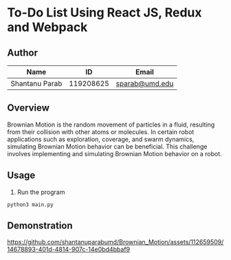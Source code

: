 # To-Do List Using React JS, Redux and Webpack

## Author

|Name|ID|Email|
|:---:|:---:|:---:|
|Shantanu Parab|119208625|sparab@umd.edu|


## Overview
Brownian Motion is the random movement of particles in a fluid, resulting from their collision with other atoms or molecules. In certain robot applications such as exploration, coverage, and swarm dynamics, simulating Brownian Motion behavior can be beneficial. This challenge involves implementing and simulating Brownian Motion behavior on a robot.


## Usage

1. Run the program
```ssh
python3 main.py
```

## Demonstration

https://github.com/shantanuparabumd/Brownian_Motion/assets/112659509/14678893-401d-4814-907c-14e0bd4bbaf9

